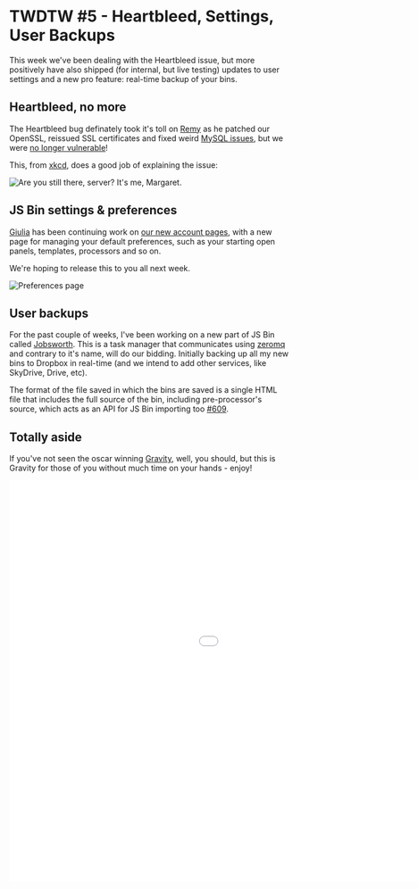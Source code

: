 # TWDTW #5 - Heartbleed, Settings, User Backups

This week we've been dealing with the Heartbleed issue, but more positively have also shipped (for internal, but live testing) updates to user settings and a new pro feature: real-time backup of your bins.

## Heartbleed, no more

The Heartbleed bug definately took it's toll on [Remy](https://twitter.com/rem/status/454293558317821952) as he patched our OpenSSL, reissued SSL certificates and fixed weird [MySQL issues](http://stackoverflow.com/questions/22968867/error-1018-hy000-cant-read-dir-of-db-errno-13-not-a-permission/23014237), but we were [no longer vulnerable](/blog/heartbleed)!

This, from [xkcd](http://xkcd.com/1354/), does a good job of explaining the issue:

![Are you still there, server? It's me, Margaret.](http://imgs.xkcd.com/comics/heartbleed_explanation.png)

## JS Bin settings & preferences

[Giulia](https://github.com/electricg) has been continuing work on [our new account pages](/blog/twdtw-3-codemirror-settings#usersettings), with a new page for managing your default preferences, such as your starting open panels, templates, processors and so on.

We're hoping to release this to you all next week.

![Preferences page](/images/twdtw/5/preferences.png)


## User backups

For the past couple of weeks, I've been working on a new part of JS Bin called [Jobsworth](https://github.com/jsbin/jobsworth). This is a task manager that communicates using [zeromq](http://zeromq.org/) and contrary to it's name, will do our bidding. Initially backing up all my new bins to Dropbox in real-time (and we intend to add other services, like SkyDrive, Drive, etc).

The format of the file saved in which the bins are saved is a single HTML file that includes the full source of the bin, including pre-processor's source, which acts as an API for JS Bin importing too [#609](https://github.com/jsbin/jsbin/issues/609).

## Totally aside

If you've not seen the oscar winning [Gravity](http://www.imdb.com/title/tt1454468/), well, you should, but this is Gravity for those of you without much time on your hands - enjoy!

<div class="embed-container">
  <iframe width="1280" height="720" src="//www.youtube.com/embed/Gw79smKZB9E" frameborder="0" allowfullscreen></iframe>
</div>

